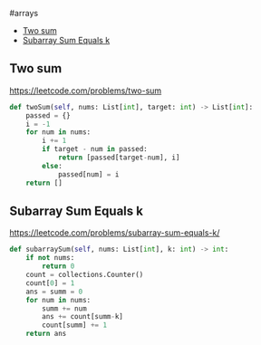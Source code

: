 #arrays

+ [Two sum](#two-sum)
+ [Subarray Sum Equals k](#subarray-sum-equals-k)

## Two sum

https://leetcode.com/problems/two-sum

```python
def twoSum(self, nums: List[int], target: int) -> List[int]:
    passed = {}
    i = -1
    for num in nums:
        i += 1
        if target - num in passed:
            return [passed[target-num], i]
        else:
            passed[num] = i
    return []

```

## Subarray Sum Equals k

https://leetcode.com/problems/subarray-sum-equals-k/

```python
def subarraySum(self, nums: List[int], k: int) -> int:
    if not nums:
        return 0
    count = collections.Counter()
    count[0] = 1
    ans = summ = 0
    for num in nums:
        summ += num
        ans += count[summ-k]
        count[summ] += 1
    return ans

```